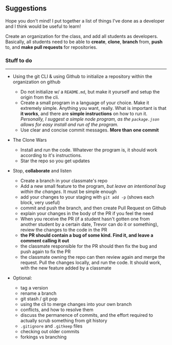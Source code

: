 ## Suggestions
Hope you don't mind! I put together a list of things I've done as a developer and I think would be useful to learn!

Create an organization for the class, and add all students as developers. Basically, all students need to be able to **create**, **clone**, **branch** from, **push** to, and **make pull requests** for repositories.

### Stuff to do
_____
- Using the git CLI & using Github to initialize a repository within the organization on github
	- Do not initialize w/ a `README.md`, but make it yourself and setup the origin from the cli.
	- Create a small program in a language of your choice. Make it extremely simple. Anything you want, really. What is important is that **it works**, and there are **simple instructions** on how to run it. *Personally, I suggest a simple node program, as the `package.json` allows for easy install and run of the program.*
	- Use clear and concise commit messages. **More than one commit**

- The Clone Wars
	- Install and run the code. Whatever the program is, it should work according to it's instructions.
	- Star the repo so you get updates

- Stop, **collaborate** and listen
	- Create a branch in your classmate's repo
	- Add a new small feature to the program, *but leave an intentional bug within the changes*. It must be simple enough
	- add your changes to your staging with `git add -p` (shows each block, very useful)
	- commit and push the branch, and then create Pull Request on Github
	- explain your changes in the body of the PR if you feel the need
	- When you receive the PR (if a student hasn't gotten one from another student by a certain date, Trevor can do it or something), review the changes to the code in the PR
	- **the PR should contain a bug of some kind. Find it, and leave a comment calling it out**
	- the classmate responsible for the PR should then fix the bug and push again to fix the PR
	- the classmate owning the repo can then review again and merge the request. Pull the changes locally, and run the code. It should work, with the new feature added by a classmate
- Optional:
  - tag a version
  - rename a branch
  - git stash / git pop
  - using the cli to merge changes into your own branch
  - conflicts, and how to resolve them
  - discuss the permanence of commits, and the effort required to actually scrub something from git history
  - `.gitignore` and `.gitkeep` files
  - checking out older commits
  - forkings vs branching
